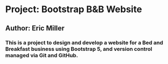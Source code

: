 # Project: Bootstrap B&B Website
## Author: Eric Miller
### This is a project to design and develop a website for a Bed and Breakfast business using Bootstrap 5, and version control managed via Git and GitHub.
